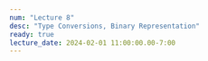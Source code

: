 ```yaml
---
num: "Lecture 8"
desc: "Type Conversions, Binary Representation"
ready: true
lecture_date: 2024-02-01 11:00:00.00-7:00
---
```

